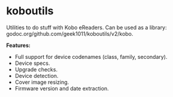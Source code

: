 # koboutils
Utilities to do stuff with Kobo eReaders. Can be used as a library: godoc.org/github.com/geek1011/koboutils/v2/kobo.

**Features:**
- Full support for device codenames (class, family, secondary).
- Device specs.
- Upgrade checks.
- Device detection.
- Cover image resizing.
- Firmware version and date extraction.
